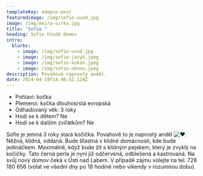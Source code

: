 ```yaml
---
templateKey: adopce-post
featuredimage: /img/sofie-uvod.jpg
image: /img/moira-sirka.jpg
title: "Sofie "
heading: Sofie hledá domov
intro:
  blurbs:
    - image: /img/sofie-uvod.jpg
    - image: /img/sofie-jazyk.jpeg
    - image: /img/sofie-kukan.jpeg
    - image: /img/sofie-oknno.jpeg
description: Povahově naprostý anděl.
date: 2024-04-19T14:46:52.124Z
---
```

* Pohlaví: kočka
* Plemeno: kočka dlouhosrstá evropská 
* Odhadovaný věk: 3 roky
* Hodí se k dětem? Ne
* Hodí se k dalším zvířátkům? Ne

Sofie je jemná 3 roky stará kočička. Povahově to je naprostý anděl ![❤️](https://static.xx.fbcdn.net/images/emoji.php/v9/t6c/1/16/2764.png). Něžná, klidná, oddaná. Bude šťastná v klidné domácnosti, kde bude jedináčkem. Maximálně, když bude žít s klidným pejskem, který je zvyklý na kočičky. Tato černá perla je nyní již odčervená, odblešená a kastrovaná. Na svůj nový domov čeká v Ústí nad Labem. V případě zájmu volejte na tel. 728 180 656 (volat ve všední dny po 18 hodině nebo víkendy v rozumnou dobu).